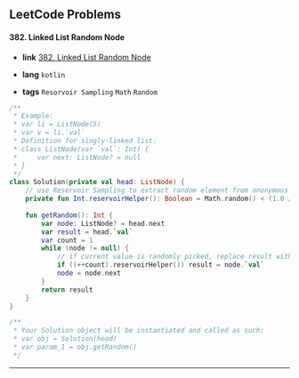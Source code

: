 ## LeetCode Problems



#### 382. Linked List Random Node

- **link**  [382. Linked List Random Node](https://leetcode.com/problems/linked-list-random-node/)

- **lang**  `kotlin` 
- **tags**  `Resorvoir Sampling`  `Math` `Random`

```kotlin
/**
 * Example:
 * var li = ListNode(5)
 * var v = li.`val`
 * Definition for singly-linked list.
 * class ListNode(var `val`: Int) {
 *     var next: ListNode? = null
 * }
 */
class Solution(private val head: ListNode) {
    // use Reservoir Sampling to extract random element from anonymous collection.
    private fun Int.reservoirHelper(): Boolean = Math.random() < (1.0 / this)
    
    fun getRandom(): Int {
        var node: ListNode? = head.next
        var result = head.`val`
        var count = 1
        while (node != null) {
            // if current value is randomly picked, replace result with it
            if ((++count).reservoirHelper()) result = node.`val`
            node = node.next
        }
        return result
    }
}

/**
 * Your Solution object will be instantiated and called as such:
 * var obj = Solution(head)
 * var param_1 = obj.getRandom()
 */
```

---

